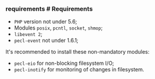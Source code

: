 ### requirements # Requirements

 - `PHP` version not under 5.6;
 - Modules `posix`, `pcntl`, `socket`, `shmop`;
 - `libevent 2`;
 - `pecl-event` not under 1.6.1;

It's recommended to install these non-mandatory modules:

 - `pecl-eio` for non-blocking filesystem I/O;
 - `pecl-inotify` for monitoring of changes in filesystem.